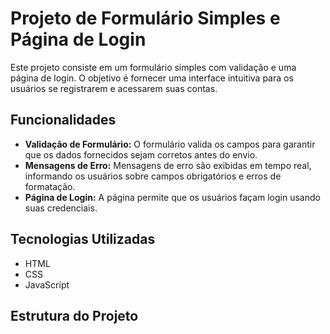 # Projeto de Formulário Simples e Página de Login

Este projeto consiste em um formulário simples com validação e uma página de login. O objetivo é fornecer uma interface intuitiva para os usuários se registrarem e acessarem suas contas.

## Funcionalidades

- **Validação de Formulário:** O formulário valida os campos para garantir que os dados fornecidos sejam corretos antes do envio.
- **Mensagens de Erro:** Mensagens de erro são exibidas em tempo real, informando os usuários sobre campos obrigatórios e erros de formatação.
- **Página de Login:** A página permite que os usuários façam login usando suas credenciais.

## Tecnologias Utilizadas

- HTML
- CSS
- JavaScript

## Estrutura do Projeto

